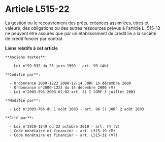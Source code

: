 # Article L515-22

La gestion ou le recouvrement des prêts, créances assimilées, titres et valeurs, des obligations ou des autres ressources
prévus à l'article L. 515-13 ne peuvent être assurés que par un établissement de crédit lié à la société de crédit foncier
par contrat.

**Liens relatifs à cet article**

	**Anciens textes**:

	  - Loi n°99-532 du 25 juin 1999 - art. 99 (Ab)

	**Codifié par**:

	  - Ordonnance 2000-1223 2000-12-14 JORF 16 décembre 2000
	  - Ordonnance n°2000-1223 du 14 décembre 2000 (V)
	  - Loi n°2003-591 2003-07-02 art. 31 I JORF 3 juillet 2003

	**Modifié par**:

	  - Loi n°2003-706 du 1 août 2003 - art. 96 () JORF 2 août 2003

	**Cité par**:

	  - Loi n°2010-1249 du 22 octobre 2010 - art. 74 (V)
	  - Code monétaire et financier - art. L515-19 (M)
	  - Code monétaire et financier - art. L515-31 (VT)
